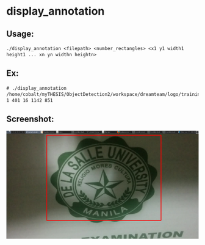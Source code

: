 # display_annotation

## Usage:

```
./display_annotation <filepath> <number_rectangles> <x1 y1 width1 height1 ... xn yn widthn heightn>
```

## Ex:

```
# ./display_annotation /home/cobalt/myTHESIS/ObjectDetection2/workspace/dreamteam/logo/training/scene500316.jpeg 1 401 16 1142 851
```

## Screenshot:

![](https://github.com/melvincabatuan/display_annotation/blob/master/Selection_054.png)
